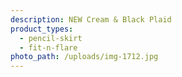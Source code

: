 ```yaml
---
description: NEW Cream & Black Plaid
product_types:
  - pencil-skirt
  - fit-n-flare
photo_path: /uploads/img-1712.jpg
---
```

